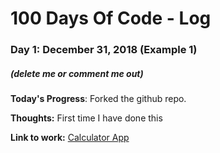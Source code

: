 # 100 Days Of Code - Log

### Day 1: December 31, 2018 (Example 1)
##### (delete me or comment me out)

**Today's Progress**: Forked the github repo.

**Thoughts:** First time I have done this

**Link to work:** [Calculator App](http://www.example.com)


